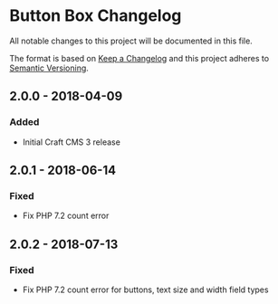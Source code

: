 # Button Box Changelog

All notable changes to this project will be documented in this file.

The format is based on [Keep a Changelog](http://keepachangelog.com/) and this project adheres to [Semantic Versioning](http://semver.org/).

## 2.0.0 - 2018-04-09
### Added
- Initial Craft CMS 3 release

## 2.0.1 - 2018-06-14
### Fixed
- Fix PHP 7.2 count error

## 2.0.2 - 2018-07-13
### Fixed
- Fix PHP 7.2 count error for buttons, text size and width field types
